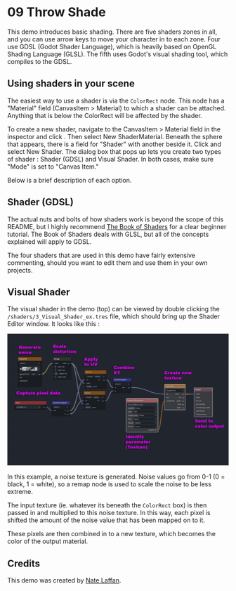 # 09 Throw Shade

This demo introduces basic shading.  There are five shaders zones in all, and you can use arrow keys to move your character in to each zone. Four use GDSL (Godot Shader Language), which is heavily based on OpenGL Shading Language (GLSL). The fifth uses Godot's visual shading tool, which compiles to the GDSL.

## Using shaders in your scene

The easiest way to use a shader is via the `ColorRect` node.  This node has a "Material" field (CanvasItem > Material) to which a shader can be attached. Anything that is below the ColorRect will be affected by the shader.

To create a new shader, navigate to the CanvasItem > Material field in the inspector and click <empty>. Then select New ShaderMaterial. Beneath the sphere that appears, there is a field for "Shader" with another <empty> beside it. Click <empty> and select New Shader. The dialog box that pops up lets you create two types of shader : Shader (GDSL) and Visual Shader.  In both cases, make sure "Mode" is set to "Canvas Item."

Below is a brief description of each option.

## Shader (GDSL)

The actual nuts and bolts of how shaders work is beyond the scope of this README, but I highly recommend [The Book of Shaders](https://thebookofshaders.com/) for a clear beginner tutorial. The Book of Shaders deals with GLSL, but all of the concepts explained will apply to GDSL.  

The four shaders that are used in this demo have fairly extensive commenting, should you want to edit them and use them in your own projects.

## Visual Shader

The visual shader in the demo (top) can be viewed by double clicking the `/shaders/3_Visual_Shader_ex.tres` file, which should bring up the Shader Editor window. It looks like this : 

![Visual Shader guide](./README/visual-shader.png)

In this example, a noise texture is generated.  Noise values go from 0-1 (0 = black, 1 = white), so a remap node is used to scale the noise to be less extreme. 

The input texture (ie. whatever its beneath the `ColorRect` box) is then passed in and multiplied to this noise texture. In this way, each pixel is shifted the amount of the noise value that has been mapped on to it. 

These pixels are then combined in to a new texture, which becomes the color of the output material. 

## Credits
This demo was created by [Nate Laffan](https://github.com/laffan).